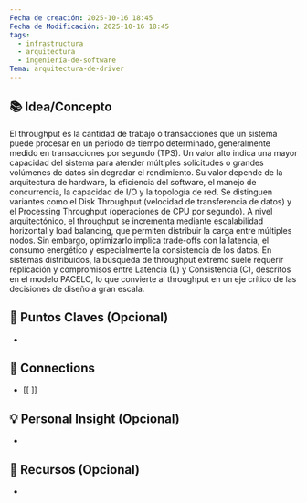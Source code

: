 ```yaml
---
Fecha de creación: 2025-10-16 18:45
Fecha de Modificación: 2025-10-16 18:45
tags:
  - infrastructura
  - arquitectura
  - ingeniería-de-software
Tema: arquitectura-de-driver
---
```



## 📚 Idea/Concepto 

El throughput es la cantidad de trabajo o transacciones que un sistema puede procesar en un periodo de tiempo determinado, generalmente medido en transacciones por segundo (TPS). Un valor alto indica una mayor capacidad del sistema para atender múltiples solicitudes o grandes volúmenes de datos sin degradar el rendimiento. Su valor depende de la arquitectura de hardware, la eficiencia del software, el manejo de concurrencia, la capacidad de I/O y la topología de red. Se distinguen variantes como el Disk Throughput (velocidad de transferencia de datos) y el Processing Throughput (operaciones de CPU por segundo). A nivel arquitectónico, el throughput se incrementa mediante escalabilidad horizontal y load balancing, que permiten distribuir la carga entre múltiples nodos. Sin embargo, optimizarlo implica trade-offs con la latencia, el consumo energético y especialmente la consistencia de los datos. En sistemas distribuidos, la búsqueda de throughput extremo suele requerir replicación y compromisos entre Latencia (L) y Consistencia (C), descritos en el modelo PACELC, lo que convierte al throughput en un eje crítico de las decisiones de diseño a gran escala.
## 📌 Puntos Claves (Opcional)
- 

## 🔗 Connections
- [[ ]]

## 💡 Personal Insight (Opcional)
- 
## 🧾 Recursos (Opcional)
- 